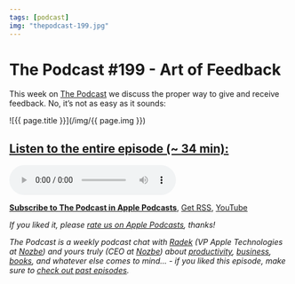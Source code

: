 ```yaml
---
tags: [podcast]
img: "thepodcast-199.jpg"
---
```


# The Podcast #199 - Art of Feedback

This week on [The Podcast][p] we discuss the proper way to give and receive feedback. No, it’s not as easy as it sounds:

<!--More-->

![{{ page.title }}](/img/{{ page.img }})

## [Listen to the entire episode (~ 34 min):][e]

<audio controls>
<source src="https://files.nozbe.com/podcast/199.mp3" type="audio/mpeg">
</audio>

**[Subscribe to The Podcast in Apple Podcasts][i]**, [Get RSS][rss], [YouTube][y]

*If you liked it, please [rate us on Apple Podcasts][i], thanks!*

*The Podcast is a weekly podcast chat with [Radek][r] (VP Apple Technologies at [Nozbe][n]) and yours truly (CEO at [Nozbe][n]) about [productivity](/tag/productivity), [business](/tag/business), [books](/tag/books), and whatever else comes to mind... - if you liked this episode, make sure to [check out past episodes](/tag/podcast).*

[y]: https://www.youtube.com/channel/UCkWk8xKe3pq_87io7CXBCgQ
[rss]: https://thepodcast.fm/episodes?format=RSS
[e]: https://thepodcast.fm/episodes/199

[p]: https://thepodcast.fm/
[n]: https://nozbe.com/
[r]: https://radex.io/
[i]: https://itunes.apple.com/podcast/the-podcast/id1012329770
[o]: https://ipadonly.com

[pm]: http://productivemag.com/